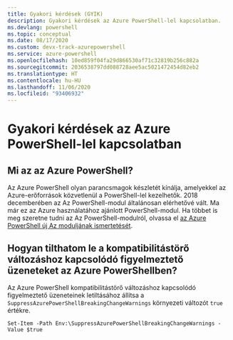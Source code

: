 ```yaml
---
title: Gyakori kérdések (GYIK)
description: Gyakori kérdések az Azure PowerShell-lel kapcsolatban.
ms.devlang: powershell
ms.topic: conceptual
ms.date: 08/17/2020
ms.custom: devx-track-azurepowershell
ms.service: azure-powershell
ms.openlocfilehash: 10ed859f04fa29d866530af71c32819b256c882a
ms.sourcegitcommit: 2036538797dd088728aee5ac5021472454d82eb2
ms.translationtype: HT
ms.contentlocale: hu-HU
ms.lasthandoff: 11/06/2020
ms.locfileid: "93406932"
---
```

# <a name="frequently-asked-questions-about-azure-powershell"></a>Gyakori kérdések az Azure PowerShell-lel kapcsolatban

## <a name="what-is-azure-powershell"></a>Mi az az Azure PowerShell?

Az Azure PowerShell olyan parancsmagok készletét kínálja, amelyekkel az Azure-erőforrások közvetlenül a PowerShell-lel kezelhetők. 2018 decemberében az Az PowerShell-modul általánosan elérhetővé vált. Ma már ez az Azure használatához ajánlott PowerShell-modul. Ha többet is meg szeretne tudni az Az PowerShell-modulról, olvassa el [az Azure PowerShell új Az moduljának ismertetését](/powershell/azure/new-azureps-module-az).

## <a name="how-do-i-disable-breaking-change-warning-messages-in-azure-powershell"></a>Hogyan tilthatom le a kompatibilitástörő változáshoz kapcsolódó figyelmeztető üzeneteket az Azure PowerShellben?

Az Azure PowerShell kompatibilitástörő változáshoz kapcsolódó figyelmeztető üzeneteinek letiltásához állítsa a `SuppressAzurePowerShellBreakingChangeWarnings` környezeti változót `true` értékre.

```azurepowershell
Set-Item -Path Env:\SuppressAzurePowerShellBreakingChangeWarnings -Value $true
```
